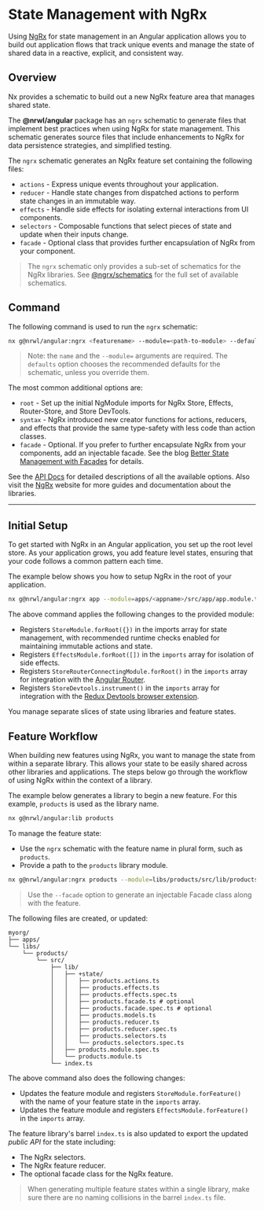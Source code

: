 # State Management with NgRx

Using [NgRx](https://ngrx.io) for state management in an Angular application allows you to
build out application flows that track unique events and manage the state of shared data in a reactive, explicit, and consistent way.

## Overview

Nx provides a schematic to build out a new NgRx feature area that manages shared state.

The **@nrwl/angular** package has an `ngrx` schematic to generate files that implement best practices when using NgRx for state management. This schematic generates source files that include enhancements to NgRx for data persistence strategies, and simplified testing.

The `ngrx` schematic generates an NgRx feature set containing the following files:

- `actions` - Express unique events throughout your application.
- `reducer` - Handle state changes from dispatched actions to perform state changes in an immutable way.
- `effects` - Handle side effects for isolating external interactions from UI components.
- `selectors` - Composable functions that select pieces of state and update when their inputs change.
- `facade` - Optional class that provides further encapsulation of NgRx from your component.

> The `ngrx` schematic only provides a sub-set of schematics for the NgRx libraries. See [@ngrx/schematics](https://ngrx.io/guide/schematics) for the full set of available schematics.

## Command

The following command is used to run the `ngrx` schematic:

```bash
nx g@nrwl/angular:ngrx <featurename> --module=<path-to-module> --defaults [options]
```

> Note: the `name` and the `--module=` arguments are required. The `defaults` option chooses the recommended defaults for the schematic, unless you override them.

The most common additional options are:

- `root` - Set up the initial NgModule imports for NgRx Store, Effects, Router-Store, and Store DevTools.
- `syntax` - NgRx introduced new creator functions for actions, reducers, and effects that provide the same type-safety with less code than action classes.
- `facade` - Optional. If you prefer to further encapsulate NgRx from your components, add an injectable facade. See the blog [Better State Management with Facades](https://blog.nrwl.io/nrwl-nx-6-2-angular-6-1-and-better-state-management-e139da2cd074#cb93) for details.

See the [API Docs](/angular/ngrx) for detailed descriptions of all the available options. Also visit the [NgRx](https://ngrx.io) website for more guides and documentation about the libraries.

---

## Initial Setup

To get started with NgRx in an Angular application, you set up the root level store. As your application grows, you add feature level states, ensuring that your code follows a common pattern each time.

The example below shows you how to setup NgRx in the root of your application.

```bash
nx g@nrwl/angular:ngrx app --module=apps/<appname>/src/app/app.module.ts --root
```

The above command applies the following changes to the provided module:

- Registers `StoreModule.forRoot({})` in the imports array for state management, with recommended runtime checks enabled for maintaining immutable actions and state.
- Registers `EffectsModule.forRoot([])` in the `imports` array for isolation of side effects.
- Registers `StoreRouterConnectingModule.forRoot()` in the `imports` array for integration with the [Angular Router](https://angular.io/guide/router).
- Registers `StoreDevtools.instrument()` in the `imports` array for integration with the [Redux Devtools browser extension](http://extension.remotedev.io/).

You manage separate slices of state using libraries and feature states.

## Feature Workflow

When building new features using NgRx, you want to manage the state from within a separate library. This allows your
state to be easily shared across other libraries and applications. The steps below go through the workflow of using NgRx within the context of a library.

The example below generates a library to begin a new feature. For this example, `products` is used as the library name.

```bash
nx g@nrwl/angular:lib products
```

To manage the feature state:

- Use the `ngrx` schematic with the feature name in plural form, such as `products`.
- Provide a path to the `products` library module.

```bash
nx g@nrwl/angular:ngrx products --module=libs/products/src/lib/products.module.ts --directory +state/products --defaults
```

> Use the `--facade` option to generate an injectable Facade class along with the feature.

The following files are created, or updated:

```treeview
myorg/
├── apps/
└── libs/
    └── products/
        └── src/
            ├── lib/
            │   ├── +state/
            │   │   ├── products.actions.ts
            │   │   ├── products.effects.ts
            │   │   ├── products.effects.spec.ts
            │   │   ├── products.facade.ts # optional
            │   │   ├── products.facade.spec.ts # optional
            │   │   ├── products.models.ts
            │   │   ├── products.reducer.ts
            │   │   ├── products.reducer.spec.ts
            │   │   ├── products.selectors.ts
            │   │   └── products.selectors.spec.ts
            │   ├── products.module.spec.ts
            │   └── products.module.ts
            └── index.ts
```

The above command also does the following changes:

- Updates the feature module and registers `StoreModule.forFeature()` with the name of your feature state in the `imports` array.
- Updates the feature module and registers `EffectsModule.forFeature()` in the `imports` array.

The feature library's barrel `index.ts` is also updated to export the updated _public API_ for the state including:

- The NgRx selectors.
- The NgRx feature reducer.
- The optional facade class for the NgRx feature.

> When generating multiple feature states within a single library, make sure there are no naming collisions in the barrel `index.ts` file.
